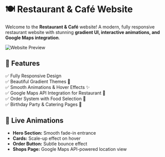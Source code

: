 # 🍽️ Restaurant & Café Website  

Welcome to the **Restaurant & Café** website! A modern, fully responsive restaurant website with stunning **gradient UI, interactive animations, and Google Maps integration**.  

![Website Preview](demo.gif)  

## 🚀 Features  
✅ Fully Responsive Design  
✅ Beautiful Gradient Themes 🌈  
✅ Smooth Animations & Hover Effects ✨  
✅ Google Maps API Integration for Restaurant 📍  
✅ Order System with Food Selection 🍕  
✅ Birthday Party & Catering Pages 🎉  

## 🎨 Live Animations  
- **Hero Section:** Smooth fade-in entrance  
- **Cards:** Scale-up effect on hover  
- **Order Button:** Subtle bounce effect  
- **Shops Page:** Google Maps API-powered location view  
